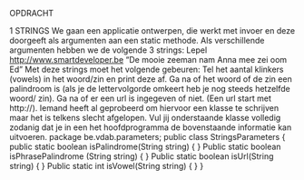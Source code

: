 OPDRACHT

1 STRINGS
We gaan een applicatie ontwerpen, die werkt met invoer en deze doorgeeft als argumenten aan een static
methode.
Als verschillende argumenten hebben we de volgende 3 strings:
Lepel
http://www.smartdeveloper.be
“De mooie zeeman nam Anna mee zei oom Ed”
Met deze strings moet het volgende gebeuren:
Tel het aantal klinkers (vowels) in het woord/zin en print deze af.
Ga na of het woord of de zin een palindroom is (als je de lettervolgorde omkeert heb je nog steeds
hetzelfde woord/ zin).
Ga na of er een url is ingegeven of niet. (Een url start met http://).
Iemand heeft al geprobeerd om hiervoor een klasse te schrijven maar het is telkens slecht afgelopen. Vul
jij onderstaande klasse volledig zodanig dat je in een het hoofdprogramma de bovenstaande informatie
kan uitvoeren.
package be.vdab.parameters;
public class StringsParameters {
public static boolean isPalindrome(String string) {
}
Public static boolean isPhrasePalindrome (String string) {
}
Public static boolean isUrl(String string) {
}
Public static int isVowel(String string) {
}
}